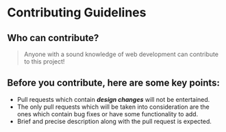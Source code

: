 # Contributing Guidelines

## Who can contribute?

> Anyone with a sound knowledge of web development can contribute to this project!

## Before you contribute, here are some key points:

<ul>
  <li>Pull requests which contain <strong><em>design changes</em></strong> will not be entertained.</li>
  <li>The only pull requests which will be taken into consideration are the ones which contain bug fixes or have some functionality to add.</li>
  <li>Brief and precise description along with the pull request is expected.</li>
</ul>
